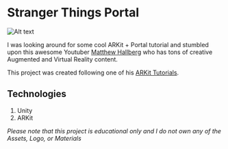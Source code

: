 # Stranger Things Portal

![Alt text](https://firebasestorage.googleapis.com/v0/b/foliotopher.appspot.com/o/st.gif?alt=media&token=c7c12ff6-974c-428d-8e9c-d3bff70729d5)

I was looking around for some cool ARKit + Portal tutorial and stumbled upon this awesome Youtuber <a href="https://www.youtube.com/channel/UClm2DY6pj3ygKoKhEVr7KFw">Matthew Hallberg</a> who has tons of creative Augmented and Virtual Reality content. 

This project was created following one of his <a href="https://www.youtube.com/watch?v=Z5AmqMuNi08">ARKit Tutorials</a>.

## Technologies

1. Unity
2. ARKit

*Please note that this project is educational only and I do not own any of the Assets, Logo, or Materials*